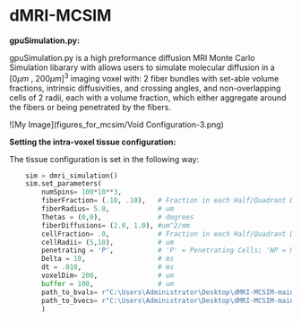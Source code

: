 # dMRI-MCSIM

__gpuSimulation.py:__

gpuSimulation.py is a high preformance diffusion MRI Monte Carlo Simulation libarary with allows users to simulate molecular diffusion in a $[0 \mu m \text{ , } 200\mu m]^{3}$ imaging voxel with: 2 fiber bundles with set-able volume fractions, intrinsic diffusivities, and crossing angles, and non-overlapping cells of 2 radii, each with a volume fraction, which either aggregate around the fibers or being penetrated by the fibers. 


![My Image](figures_for_mcsim/Void Configuration-3.png)

__Setting the intra-voxel tissue configuration:__

The tissue configuration is set in the following way:
```Python
    sim = dmri_simulation()
    sim.set_parameters(
        numSpins= 100*10**3,
        fiberFraction= (.10, .10),   # Fraction in each Half/Quadrant Depending on 'P'/'NP'
        fiberRadius= 5.0,            # um
        Thetas = (0,0),              # degrees
        fiberDiffusions= (2.0, 1.0), #um^2/mm
        cellFraction= .0,            # Fraction in each Half/Quadrant Depending on 'P'/'NP'
        cellRadii= (5,10),           # um
        penetrating = 'P',           # 'P' = Penetrating Cells; 'NP = Non-Penetrating Cells 
        Delta = 10,                  # ms 
        dt = .010,                   # ms 
        voxelDim= 200,               # um
        buffer = 100,                # um
        path_to_bvals= r"C:\Users\Administrator\Desktop\dMRI-MCSIM-main\Gradients\DBSI99\bval",
        path_to_bvecs= r"C:\Users\Administrator\Desktop\dMRI-MCSIM-main\Gradients\DBSI99\bvec"
        )   
```









